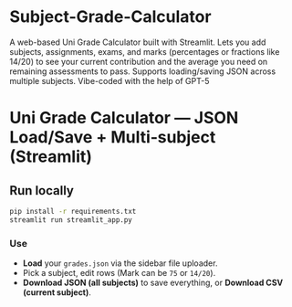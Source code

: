 # Subject-Grade-Calculator
A web-based Uni Grade Calculator built with Streamlit. Lets you add subjects, assignments, exams, and marks (percentages or fractions like 14/20) to see your current contribution and the average you need on remaining assessments to pass. Supports loading/saving JSON across multiple subjects.  Vibe-coded with the help of GPT-5

# Uni Grade Calculator — JSON Load/Save + Multi‑subject (Streamlit)

## Run locally
```bash
pip install -r requirements.txt
streamlit run streamlit_app.py
```

### Use
- **Load** your `grades.json` via the sidebar file uploader.
- Pick a subject, edit rows (Mark can be `75` or `14/20`).
- **Download JSON (all subjects)** to save everything, or **Download CSV (current subject)**.
